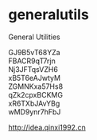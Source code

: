 # generalutils
General Utilities

GJ9B5vT68YZa<br/>
FBACR9qT7rjn<br/>
Nj3JFTqsVZH6<br/>
xB5T6eAJwtyM<br/>
ZGMNKxa57Hs8<br/>
qZk2cpxBCKMG<br/>
xR6TXbJAvYBg<br/>
wMD9ynr7hFbJ<br/>

http://idea.qinxi1992.cn
